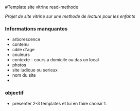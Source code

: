 #Template site vitrine read-methode

*Projet de site vitrine sur une methode de lecture pour les enfants*

<!-- ###[www.gite-acker.webatt.fr](http://gite-acker.webatt.fr) -->


### Informations manquantes 

- arborescence
- contenu
- cible d'age
- couleurs
- contexte - cours a domicile ou das un local
- photos
- site ludique ou serieux
- nom du site
- 

### objectif

- presenter 2-3 templates et lui en faire choisir 1. 
